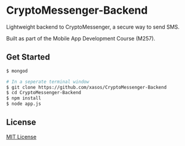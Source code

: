 # CryptoMessenger-Backend

Lightweight backend to CryptoMessenger, a secure way to send SMS.

Built as part of the Mobile App Development Course (M257).

## Get Started
```sh
$ mongod

# In a seperate terminal window
$ git clone https://github.com/xasos/CryptoMessenger-Backend
$ cd CryptoMessenger-Backend
$ npm install
$ node app.js
```

## License
[MIT License](LICENSE)
